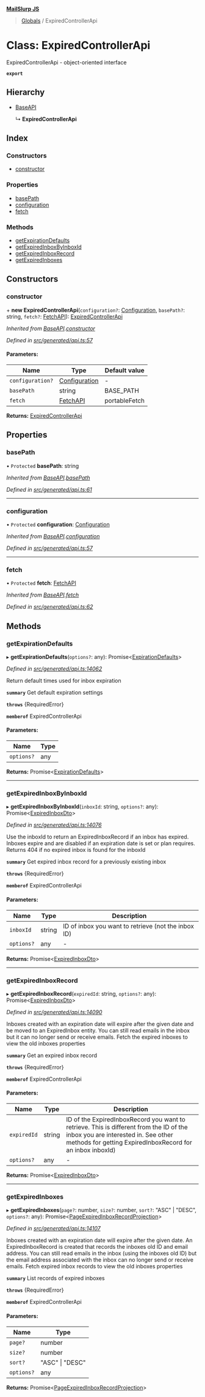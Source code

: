 **[MailSlurp JS](../README.md)**

> [Globals](../README.md) / ExpiredControllerApi

# Class: ExpiredControllerApi

ExpiredControllerApi - object-oriented interface

**`export`** 

## Hierarchy

* [BaseAPI](baseapi.md)

  ↳ **ExpiredControllerApi**

## Index

### Constructors

* [constructor](expiredcontrollerapi.md#constructor)

### Properties

* [basePath](expiredcontrollerapi.md#basepath)
* [configuration](expiredcontrollerapi.md#configuration)
* [fetch](expiredcontrollerapi.md#fetch)

### Methods

* [getExpirationDefaults](expiredcontrollerapi.md#getexpirationdefaults)
* [getExpiredInboxByInboxId](expiredcontrollerapi.md#getexpiredinboxbyinboxid)
* [getExpiredInboxRecord](expiredcontrollerapi.md#getexpiredinboxrecord)
* [getExpiredInboxes](expiredcontrollerapi.md#getexpiredinboxes)

## Constructors

### constructor

\+ **new ExpiredControllerApi**(`configuration?`: [Configuration](configuration.md), `basePath?`: string, `fetch?`: [FetchAPI](../interfaces/fetchapi.md)): [ExpiredControllerApi](expiredcontrollerapi.md)

*Inherited from [BaseAPI](baseapi.md).[constructor](baseapi.md#constructor)*

*Defined in [src/generated/api.ts:57](https://github.com/mailslurp/mailslurp-client/blob/aa918cc/src/generated/api.ts#L57)*

#### Parameters:

Name | Type | Default value |
------ | ------ | ------ |
`configuration?` | [Configuration](configuration.md) | - |
`basePath` | string | BASE\_PATH |
`fetch` | [FetchAPI](../interfaces/fetchapi.md) | portableFetch |

**Returns:** [ExpiredControllerApi](expiredcontrollerapi.md)

## Properties

### basePath

• `Protected` **basePath**: string

*Inherited from [BaseAPI](baseapi.md).[basePath](baseapi.md#basepath)*

*Defined in [src/generated/api.ts:61](https://github.com/mailslurp/mailslurp-client/blob/aa918cc/src/generated/api.ts#L61)*

___

### configuration

• `Protected` **configuration**: [Configuration](configuration.md)

*Inherited from [BaseAPI](baseapi.md).[configuration](baseapi.md#configuration)*

*Defined in [src/generated/api.ts:57](https://github.com/mailslurp/mailslurp-client/blob/aa918cc/src/generated/api.ts#L57)*

___

### fetch

• `Protected` **fetch**: [FetchAPI](../interfaces/fetchapi.md)

*Inherited from [BaseAPI](baseapi.md).[fetch](baseapi.md#fetch)*

*Defined in [src/generated/api.ts:62](https://github.com/mailslurp/mailslurp-client/blob/aa918cc/src/generated/api.ts#L62)*

## Methods

### getExpirationDefaults

▸ **getExpirationDefaults**(`options?`: any): Promise\<[ExpirationDefaults](../interfaces/expirationdefaults.md)>

*Defined in [src/generated/api.ts:14062](https://github.com/mailslurp/mailslurp-client/blob/aa918cc/src/generated/api.ts#L14062)*

Return default times used for inbox expiration

**`summary`** Get default expiration settings

**`throws`** {RequiredError}

**`memberof`** ExpiredControllerApi

#### Parameters:

Name | Type |
------ | ------ |
`options?` | any |

**Returns:** Promise\<[ExpirationDefaults](../interfaces/expirationdefaults.md)>

___

### getExpiredInboxByInboxId

▸ **getExpiredInboxByInboxId**(`inboxId`: string, `options?`: any): Promise\<[ExpiredInboxDto](../interfaces/expiredinboxdto.md)>

*Defined in [src/generated/api.ts:14076](https://github.com/mailslurp/mailslurp-client/blob/aa918cc/src/generated/api.ts#L14076)*

Use the inboxId to return an ExpiredInboxRecord if an inbox has expired. Inboxes expire and are disabled if an expiration date is set or plan requires. Returns 404 if no expired inbox is found for the inboxId

**`summary`** Get expired inbox record for a previously existing inbox

**`throws`** {RequiredError}

**`memberof`** ExpiredControllerApi

#### Parameters:

Name | Type | Description |
------ | ------ | ------ |
`inboxId` | string | ID of inbox you want to retrieve (not the inbox ID) |
`options?` | any | - |

**Returns:** Promise\<[ExpiredInboxDto](../interfaces/expiredinboxdto.md)>

___

### getExpiredInboxRecord

▸ **getExpiredInboxRecord**(`expiredId`: string, `options?`: any): Promise\<[ExpiredInboxDto](../interfaces/expiredinboxdto.md)>

*Defined in [src/generated/api.ts:14090](https://github.com/mailslurp/mailslurp-client/blob/aa918cc/src/generated/api.ts#L14090)*

Inboxes created with an expiration date will expire after the given date and be moved to an ExpiredInbox entity. You can still read emails in the inbox but it can no longer send or receive emails. Fetch the expired inboxes to view the old inboxes properties

**`summary`** Get an expired inbox record

**`throws`** {RequiredError}

**`memberof`** ExpiredControllerApi

#### Parameters:

Name | Type | Description |
------ | ------ | ------ |
`expiredId` | string | ID of the ExpiredInboxRecord you want to retrieve. This is different from the ID of the inbox you are interested in. See other methods for getting ExpiredInboxRecord for an inbox inboxId) |
`options?` | any | - |

**Returns:** Promise\<[ExpiredInboxDto](../interfaces/expiredinboxdto.md)>

___

### getExpiredInboxes

▸ **getExpiredInboxes**(`page?`: number, `size?`: number, `sort?`: \"ASC\" \| \"DESC\", `options?`: any): Promise\<[PageExpiredInboxRecordProjection](../interfaces/pageexpiredinboxrecordprojection.md)>

*Defined in [src/generated/api.ts:14107](https://github.com/mailslurp/mailslurp-client/blob/aa918cc/src/generated/api.ts#L14107)*

Inboxes created with an expiration date will expire after the given date. An ExpiredInboxRecord is created that records the inboxes old ID and email address. You can still read emails in the inbox (using the inboxes old ID) but the email address associated with the inbox can no longer send or receive emails. Fetch expired inbox records to view the old inboxes properties

**`summary`** List records of expired inboxes

**`throws`** {RequiredError}

**`memberof`** ExpiredControllerApi

#### Parameters:

Name | Type |
------ | ------ |
`page?` | number |
`size?` | number |
`sort?` | \"ASC\" \| \"DESC\" |
`options?` | any |

**Returns:** Promise\<[PageExpiredInboxRecordProjection](../interfaces/pageexpiredinboxrecordprojection.md)>
